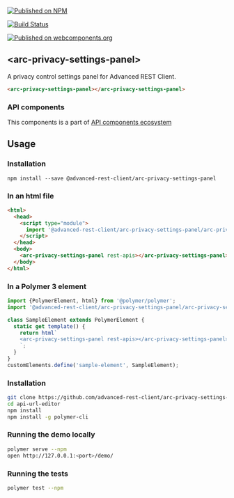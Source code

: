 [![Published on NPM](https://img.shields.io/npm/v/@advanced-rest-client/arc-privacy-settings-panel.svg)](https://www.npmjs.com/package/@advanced-rest-client/arc-privacy-settings-panel)

[![Build Status](https://travis-ci.org/advanced-rest-client/arc-privacy-settings-panel.svg?branch=stage)](https://travis-ci.org/advanced-rest-client/arc-privacy-settings-panel)

[![Published on webcomponents.org](https://img.shields.io/badge/webcomponents.org-published-blue.svg)](https://www.webcomponents.org/element/advanced-rest-client/arc-privacy-settings-panel)

## &lt;arc-privacy-settings-panel&gt;

A privacy control settings panel for Advanced REST Client.


```html
<arc-privacy-settings-panel></arc-privacy-settings-panel>
```

### API components

This components is a part of [API components ecosystem](https://elements.advancedrestclient.com/)

## Usage

### Installation
```
npm install --save @advanced-rest-client/arc-privacy-settings-panel
```

### In an html file

```html
<html>
  <head>
    <script type="module">
      import '@advanced-rest-client/arc-privacy-settings-panel/arc-privacy-settings-panel.js';
    </script>
  </head>
  <body>
    <arc-privacy-settings-panel rest-apis></arc-privacy-settings-panel>
  </body>
</html>
```

### In a Polymer 3 element

```js
import {PolymerElement, html} from '@polymer/polymer';
import '@advanced-rest-client/arc-privacy-settings-panel/arc-privacy-settings-panel.js';

class SampleElement extends PolymerElement {
  static get template() {
    return html`
    <arc-privacy-settings-panel rest-apis></arc-privacy-settings-panel>
    `;
  }
}
customElements.define('sample-element', SampleElement);
```

### Installation

```sh
git clone https://github.com/advanced-rest-client/arc-privacy-settings-panel
cd api-url-editor
npm install
npm install -g polymer-cli
```

### Running the demo locally

```sh
polymer serve --npm
open http://127.0.0.1:<port>/demo/
```

### Running the tests
```sh
polymer test --npm
```
